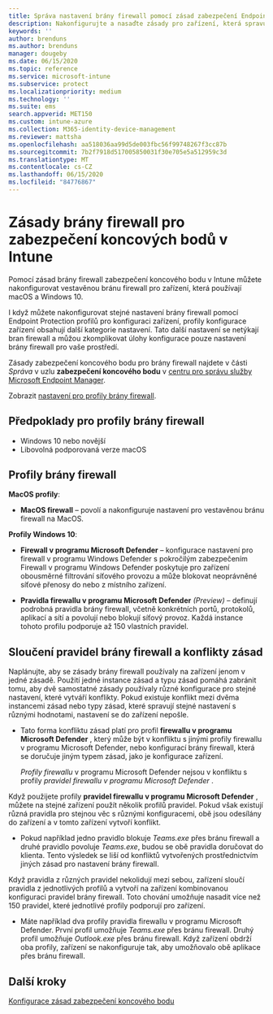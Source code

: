 ```yaml
---
title: Správa nastavení brány firewall pomocí zásad zabezpečení Endpoint v Microsoft Intune | Microsoft Docs
description: Nakonfigurujte a nasaďte zásady pro zařízení, která spravujete pomocí zásad brány firewall zabezpečení koncového bodu ve službě Microsoft Endpoint Manager.
keywords: ''
author: brenduns
ms.author: brenduns
manager: dougeby
ms.date: 06/15/2020
ms.topic: reference
ms.service: microsoft-intune
ms.subservice: protect
ms.localizationpriority: medium
ms.technology: ''
ms.suite: ems
search.appverid: MET150
ms.custom: intune-azure
ms.collection: M365-identity-device-management
ms.reviewer: mattsha
ms.openlocfilehash: aa518036aa99d5de003fbc56f99748267f3cc87b
ms.sourcegitcommit: 7b2f7918d517005850031f30e705e5a512959c3d
ms.translationtype: MT
ms.contentlocale: cs-CZ
ms.lasthandoff: 06/15/2020
ms.locfileid: "84776867"
---
```

# <a name="firewall-policy-for-endpoint-security-in-intune"></a>Zásady brány firewall pro zabezpečení koncových bodů v Intune

Pomocí zásad brány firewall zabezpečení koncového bodu v Intune můžete nakonfigurovat vestavěnou bránu firewall pro zařízení, která používají macOS a Windows 10.

I když můžete nakonfigurovat stejné nastavení brány firewall pomocí Endpoint Protection profilů pro konfiguraci zařízení, profily konfigurace zařízení obsahují další kategorie nastavení. Tato další nastavení se netýkají bran firewall a můžou zkomplikovat úlohy konfigurace pouze nastavení brány firewall pro vaše prostředí.

Zásady zabezpečení koncového bodu pro brány firewall najdete v části *Správa* v uzlu **zabezpečení koncového bodu** v [centru pro správu služby Microsoft Endpoint Manager](https://go.microsoft.com/fwlink/?linkid=2109431).

Zobrazit [nastavení pro profily brány firewall](../protect/endpoint-security-Firewall-profile-settings.md).

## <a name="prerequisites-for-firewall-profiles"></a>Předpoklady pro profily brány firewall

- Windows 10 nebo novější
- Libovolná podporovaná verze macOS

## <a name="firewall-profiles"></a>Profily brány firewall

**MacOS profily**:

- **MacOS firewall** – povolí a nakonfiguruje nastavení pro vestavěnou bránu firewall na MacOS.

**Profily Windows 10**:

- **Firewall v programu Microsoft Defender** – konfigurace nastavení pro firewall v programu Windows Defender s pokročilým zabezpečením Firewall v programu Windows Defender poskytuje pro zařízení obousměrné filtrování síťového provozu a může blokovat neoprávněné síťové přenosy do nebo z místního zařízení.

- **Pravidla firewallu v programu Microsoft Defender** *(Preview)* – definují podrobná pravidla brány firewall, včetně konkrétních portů, protokolů, aplikací a sítí a povolují nebo blokují síťový provoz. Každá instance tohoto profilu podporuje až 150 vlastních pravidel.

## <a name="firewall-rule-mergers-and-policy-conflicts"></a>Sloučení pravidel brány firewall a konflikty zásad

Naplánujte, aby se zásady brány firewall používaly na zařízení jenom v jedné zásadě. Použití jedné instance zásad a typu zásad pomáhá zabránit tomu, aby dvě samostatné zásady používaly různé konfigurace pro stejné nastavení, které vytváří konflikty. Pokud existuje konflikt mezi dvěma instancemi zásad nebo typy zásad, které spravují stejné nastavení s různými hodnotami, nastavení se do zařízení nepošle.

- Tato forma konfliktu zásad platí pro profil **firewallu v programu Microsoft Defender** , který může být v konfliktu s jinými profily firewallu v programu Microsoft Defender, nebo konfigurací brány firewall, která se doručuje jiným typem zásad, jako je konfigurace zařízení.

  *Profily firewallu* v programu Microsoft Defender nejsou v konfliktu s profily *pravidel firewallu v programu Microsoft Defender* .

Když použijete profily **pravidel firewallu v programu Microsoft Defender** , můžete na stejné zařízení použít několik profilů pravidel. Pokud však existují různá pravidla pro stejnou věc s různými konfiguracemi, obě jsou odesílány do zařízení a v tomto zařízení vytvoří konflikt.

- Pokud například jedno pravidlo blokuje *Teams.exe* přes bránu firewall a druhé pravidlo povoluje *Teams.exe*, budou se obě pravidla doručovat do klienta. Tento výsledek se liší od konfliktů vytvořených prostřednictvím jiných zásad pro nastavení brány firewall.

Když pravidla z různých pravidel nekolidují mezi sebou, zařízení sloučí pravidla z jednotlivých profilů a vytvoří na zařízení kombinovanou konfiguraci pravidel brány firewall. Toto chování umožňuje nasadit více než 150 pravidel, které jednotlivé profily podporují pro zařízení.

- Máte například dva profily pravidla firewallu v programu Microsoft Defender. První profil umožňuje *Teams.exe* přes bránu firewall. Druhý profil umožňuje *Outlook.exe* přes bránu firewall. Když zařízení obdrží oba profily, zařízení se nakonfiguruje tak, aby umožňovalo obě aplikace přes bránu firewall.

## <a name="next-steps"></a>Další kroky

[Konfigurace zásad zabezpečení koncového bodu](../protect/endpoint-security-policy.md#create-an-endpoint-security-policy)
